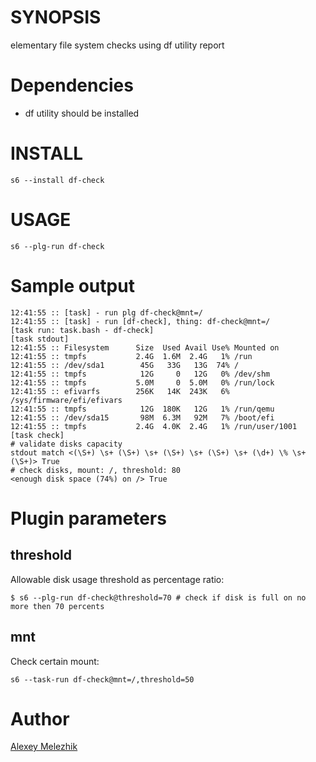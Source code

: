# SYNOPSIS

elementary file system checks using df utility report 

# Dependencies

* df utility should be installed

# INSTALL

    s6 --install df-check

# USAGE

    s6 --plg-run df-check

# Sample output

```
12:41:55 :: [task] - run plg df-check@mnt=/
12:41:55 :: [task] - run [df-check], thing: df-check@mnt=/
[task run: task.bash - df-check]
[task stdout]
12:41:55 :: Filesystem      Size  Used Avail Use% Mounted on
12:41:55 :: tmpfs           2.4G  1.6M  2.4G   1% /run
12:41:55 :: /dev/sda1        45G   33G   13G  74% /
12:41:55 :: tmpfs            12G     0   12G   0% /dev/shm
12:41:55 :: tmpfs           5.0M     0  5.0M   0% /run/lock
12:41:55 :: efivarfs        256K   14K  243K   6% /sys/firmware/efi/efivars
12:41:55 :: tmpfs            12G  180K   12G   1% /run/qemu
12:41:55 :: /dev/sda15       98M  6.3M   92M   7% /boot/efi
12:41:55 :: tmpfs           2.4G  4.0K  2.4G   1% /run/user/1001
[task check]
# validate disks capacity
stdout match <(\S+) \s+ (\S+) \s+ (\S+) \s+ (\S+) \s+ (\d+) \% \s+ (\S+)> True
# check disks, mount: /, threshold: 80
<enough disk space (74%) on /> True
```

# Plugin parameters

## threshold

Allowable disk usage threshold as percentage ratio:

    $ s6 --plg-run df-check@threshold=70 # check if disk is full on no more then 70 percents

## mnt

Check certain mount:

    s6 --task-run df-check@mnt=/,threshold=50

# Author

[Alexey Melezhik](mailto:melezhik@gmail.com)
